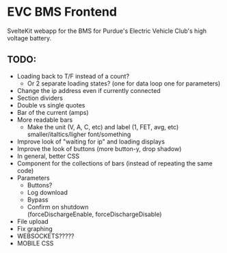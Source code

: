 # EVC BMS Frontend

SvelteKit webapp for the BMS for Purdue's Electric Vehicle Club's high voltage battery.

## TODO:

- Loading back to T/F instead of a count?
	- Or 2 separate loading states? (one for data loop one for parameters)
- Change the ip address even if currently connected
- Section dividers
- Double vs single quotes
- Bar of the current (amps)
- More readable bars
	- Make the unit (V, A, C, etc) and label (1, FET, avg, etc) smaller/italtics/ligher font/something
- Improve look of "waiting for ip" and loading displays
- Improve the look of buttons (more button-y, drop shadow)
- In general, better CSS
- Component for the collections of bars (instead of repeating the same code)
- Parameters
	- Buttons?
	- Log download
	- Bypass
	- Confirm on shutdown (forceDischargeEnable, forceDischargeDisable)
- File upload
- Fix graphing
- WEBSOCKETS?????
- MOBILE CSS